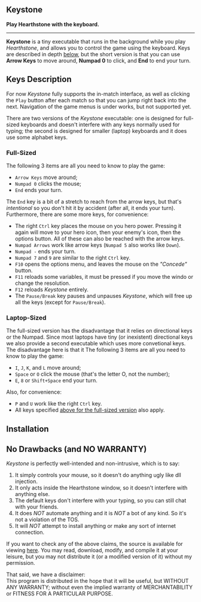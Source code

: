 Keystone 
-------------------------------------------------------------------------------

**Play Hearthstone with the keyboard.**

-----

**Keystone** is a tiny executable that runs in the background while you
play *Hearthstone*, and allows you to control the game using the
keyboard. Keys are described in depth [below][], but the short version
is that you can use **Arrow Keys** to move around, **Numpad 0** to click,
and **End** to end your turn.

## Keys Description ##

For now *Keystone* fully supports the in-match interface, as well as
clicking the `Play` button after each match so that you can jump right
back into the next. Navigation of the game menus is under works, but
not supported yet.

There are two versions of the *Keystone* executable: one is designed
for full-sized keyboards and doesn't interfere with any keys normally
used for typing; the second is designed for smaller (laptop)
keyboards and it does use some alphabet keys.

### Full-Sized ###

The following 3 items are all you need to know to play the game:

* `Arrow Keys` move around;
* `Numpad 0` clicks the mouse;
* `End` ends your turn.

The `End` key is a bit of a stretch to reach from the arrow keys, but
that's *intentional* so you don't hit it by accident (after all, it
ends your turn).  
Furthermore, there are some more keys, for convenience:

* The right `Ctrl` key places the mouse on you hero power. Pressing it again will move to your hero icon, then your enemy's icon, then the options button. All of these can also be reached with the arrow keys.
* `Numpad Arrows` work like arrow keys (`Numpad 5` also works like
`Down`).
* `Numpad -` ends your turn.
* `Numpad 7` and `9` are similar to the right `Ctrl` key.
* `F10` opens the options menu, and leaves the mouse on the *"Concede"* button.
* `F11` reloads some variables, it must be pressed if you move the
windo or change the resolution.
* `F12` reloads *Keystone* entirely.
* The `Pause/Break` key pauses and unpauses *Keystone*, which will free up all
the keys (except for `Pause/Break`).

### Laptop-Sized ###

The full-sized version has the disadvantage that it relies on
directional keys or the Numpad. Since most laptops have tiny (or
inexistent) directional keys we also provide a second executable which
uses more convetional keys. The disadvantage here is that it 
The following 3 items are all you need to know to play the game:

* `I`, `J`, `K`, and `L` move around;
* `Space` or `O` click the mouse (that's the letter O, not the number);
* `E`, `8` or `Shift+Space` end your turn.

Also, for convenience:

* `P` and `U` work like the right `Ctrl` key.
* All keys specified [above for the full-sized version][] also apply.


## Installation ##


## No Drawbacks (and NO WARRANTY) ##

*Keystone* is perfectly well-intended and non-intrusive, which is to say:

1. It simply controls your mouse, so it doesn't do anything ugly like
dll injection.
2. It only acts inside the Hearthstone window, so it doesn't interfere
with anything else.
3. The default keys don't interfere with your typing, so you can still chat
with your friends.
4. It does *NOT* automate anything and it is *NOT* a bot of any kind.
So it's not a violation of the TOS.
5. It will *NOT* attempt to install anything or make any sort of
internet connection. 

If you want to check any of the above claims, the source is available
for viewing [here][github-source]. You may read, download, modify, and compile it
at your leisure, but you may not distribute it (or a modified version
of it) without my permission.

That said, we have a disclaimer:  
This program is distributed in the hope that it will be useful,
but WITHOUT ANY WARRANTY; without even the implied warranty of
MERCHANTABILITY or FITNESS FOR A PARTICULAR PURPOSE.

[below]: #keys

[github-source]: https://github.com/Bruce-Connor/Keystone/



[above for the full-sized version]: #full-size
